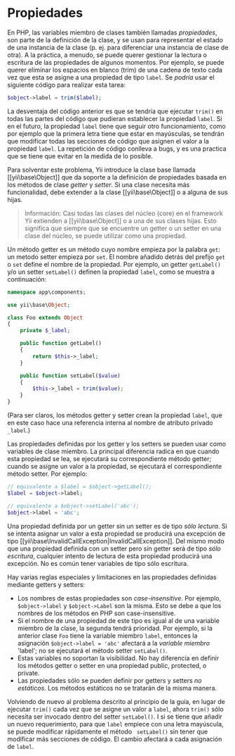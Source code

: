 ﻿Propiedades
===========

En PHP, las variables miembro de clases también llamadas *propiedades*, son parte de la definición de la clase, y se 
usan para representar el estado de una instancia de la clase (p. ej. para diferenciar una instancia de clase de otra). 
A la práctica, a menudo, se puede querer gestionar la lectura o escritura de las propiedades de algunos momentos. Por 
ejemplo, se puede querer eliminar los espacios en blanco (trim) de una cadena de texto cada vez que esta se asigne a 
una propiedad de tipo `label`. Se *podría* usar el siguiente código para realizar esta tarea:

```php
$object->label = trim($label);
```

La desventaja del código anterior es que se tendría que ejecutar `trim()` en todas las partes del código que pudieran 
establecer la propiedad `label`. Si en el futuro, la propiedad `label` tiene que seguir otro funcionamiento, como por 
ejemplo que la primera letra tiene que estar en mayúsculas, se tendrán que modificar todas las secciones de código que 
asignen el valor a la propiedad `label`. La repetición de código conlleva a bugs, y es una practica que se tiene que 
evitar en la medida de lo posible.

Para solventar este problema, Yii introduce la clase base llamada [[yii\base\Object]] que da soporte a la definición 
de propiedades basada en los métodos de clase *getter* y *setter*. Si una clase necesita más funcionalidad, debe 
extender a la clase [[yii\base\Object]] o a alguna de sus hijas.

> Información: Casi todas las clases del núcleo (core) en el framework Yii extienden a [[yii\base\Object]] o a una de 
  sus clases hijas. Esto significa que siempre que se encuentre un getter o un setter en una clase del núcleo, se 
  puede utilizar como una propiedad.

Un método getter es un método cuyo nombre empieza por la palabra `get`: un metodo setter empieza por `set`. El nombre 
añadido detrás del prefijo `get` o `set` define el nombre de la propiedad. Por ejemplo, un getter `getLabel()` y/o un 
setter `setLabel()` definen la propiedad `label`, como se muestra a continuación:

```php
namespace app\components;

use yii\base\Object;

class Foo extends Object
{
    private $_label;

    public function getLabel()
    {
        return $this->_label;
    }

    public function setLabel($value)
    {
        $this->_label = trim($value);
    }
}
```

(Para ser claros, los métodos getter y setter crean la propiedad `label`, que en este caso hace una referencia interna 
al nombre de atributo privado `_label`.)

Las propiedades definidas por los getter y los setters se pueden usar como variables de clase miembro. La principal 
diferencia radica en que cuando esta propiedad se lea, se ejecutará su correspondiente método getter; cuando se asigne 
un valor a la propiedad, se ejecutará el correspondiente método setter. Por ejemplo:

```php
// equivalente a $label = $object->getLabel();
$label = $object->label;

// equivalente a $object->setLabel('abc');
$object->label = 'abc';
```

Una propiedad definida por un getter sin un setter es de tipo *sólo lectura*. Si se intenta asignar un valor a esta 
propiedad se producirá una excepción de tipo [[yii\base\InvalidCallException|InvalidCallException]]. Del mismo modo 
que una propiedad definida con un setter pero sin getter será de tipo *sólo escritura*, cualquier intento de lectura 
de esta propiedad producirá una excepción. No es común tener variables de tipo sólo escritura.

Hay varias reglas especiales y limitaciones en las propiedades definidas mediante getters y setters:

* Los nombres de estas propiedades son *case-insensitive*. Por ejemplo, `$object->label` y `$object->Label` son la 
  misma. Esto se debe a que los nombres de los métodos en PHP son case-insensitive.
* Si el nombre de una propiedad de este tipo es igual al de una variable miembro de la clase, la segunda tendrá 
  prioridad. Por ejemplo, si la anterior clase `Foo` tiene la variable miembro `label`, entonces la asignación 
  `$object->label = 'abc'` afectará a la *variable miembro* 'label'; no se ejecutará el método setter `setLabel()`.
* Estas variables no soportan la visibilidad. No hay diferencia en definir los métodos getter o setter en una 
  propiedad public, protected, o private.
* Las propiedades sólo se pueden definir por getters y setters *no estáticos*. Los métodos estáticos no se tratarán de 
  la misma manera.

Volviendo de nuevo al problema descrito al principio de la guía, en lugar de ejecutar `trim()` cada vez que se asigne 
un valor a `label`, ahora `trim()` sólo necesita ser invocado dentro del setter `setLabel()`. I si se tiene que añadir 
un nuevo requerimiento, para que `label` empiece con una letra mayúscula, se puede modificar rápidamente el método `
setLabel()` sin tener que modificar más secciones de código. El cambio afectará a cada asignación de `label`.